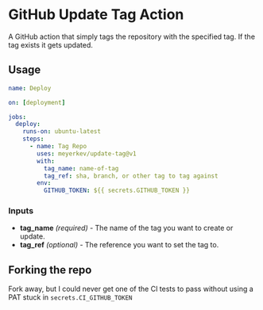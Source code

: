 # GitHub Update Tag Action
A GitHub action that simply tags the repository with the specified tag. If the tag exists it gets updated.

## Usage
```yml
name: Deploy

on: [deployment]

jobs:
  deploy:
    runs-on: ubuntu-latest
    steps:
      - name: Tag Repo
        uses: meyerkev/update-tag@v1
        with:
          tag_name: name-of-tag
          tag_ref: sha, branch, or other tag to tag against
        env:
          GITHUB_TOKEN: ${{ secrets.GITHUB_TOKEN }}
```

### Inputs

- **tag_name** _(required)_ - The name of the tag you want to create or update.
- **tag_ref** _(optional)_ - The reference you want to set the tag to.

## Forking the repo
Fork away, but I could never get one of the CI tests to pass without using a PAT stuck in `secrets.CI_GITHUB_TOKEN`

